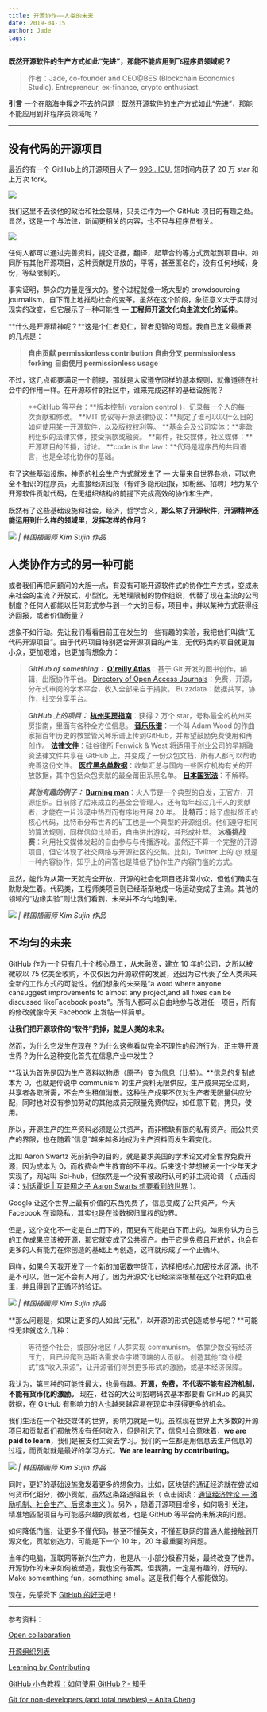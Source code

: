 ```yaml
---
title: 开源协作——人类的未来
date: 2019-04-15
author: Jade
tags: 
---
```


**既然开源软件的生产方式如此“先进”，那能不能应用到飞程序员领域呢？**

<!--more-->

> 作者：Jade, co-founder and CEO@BES (Blockchain Economics Studio). Entrepreneur, ex-finance, crypto enthusiast.

**引言**  一个在脑海中挥之不去的问题：既然开源软件的生产方式如此“先进”，那能不能应用到非程序员领域呢？

- - - - - 

## 没有代码的开源项目 

最近的有一个 GitHub上的开源项目火了— [996 . ICU](https://github.com/996icu/996.ICU), 短时间内获了 20 万 star 和上万次 fork。

![](https://cosmosrepair-1257028016.cos.ap-beijing.myqcloud.com/2019-06-27-640.png)

我们这里不去谈他的政治和社会意味，只关注作为一个 GitHub 项目的有趣之处。显然，这是一个与法律，新闻更相关的内容，也不只与程序员有关。

![](https://cosmosrepair-1257028016.cos.ap-beijing.myqcloud.com/2019-06-27-640%20-73-.jpeg)

任何人都可以通过完善资料，提交证据，翻译，起草合约等方式贡献到项目中。如同所有其他开源项目，这种贡献是开放的，平等，甚至匿名的，没有任何地域，身份，等级限制的。

事实证明，群众的力量是强大的。整个过程就像一场大型的 crowdsourcing journalism，自下而上地推动社会的变革。虽然在这个阶段，象征意义大于实际对现实的改变，但它展示了一种可能性 — **工程师开源文化向主流文化的延伸**。

**什么是开源精神呢？**这是个仁者见仁，智者见智的问题。我自己定义最重要的几点是：

> **自由贡献  permissionless contribution**
> **自由分叉  permissionless forking**
> **自由使用  permissionless usage**

不过，这几点都要满足一个前提，那就是大家遵守同样的基本规则，就像道德在社会中的作用一样。在开源软件的社区中，谁来完成这样的基础设施呢？

> **GitHub 等平台：**版本控制( version control )，记录每一个人的每一次贡献和修改。
> **MIT 协议等开源法律协议：**规定了谁可以以什么目的如何使用某一开源软件，以及版权权利等。
> **基金会及公司实体：**非盈利组织的法律实体，接受捐款或融资。
> **邮件，社交媒体，社区媒体：**开源项目的传播，讨论。
> **code is the law：**代码是程序员的共同语言，也是全球化协作的基础。

有了这些基础设施，神奇的社会生产方式就发生了 — 大量来自世界各地，可以完全不相识的程序员，无直接经济回报（有许多隐形回报，如粉丝、招聘）地为某个开源软件贡献代码，在无组织结构的前提下完成高效的协作和生产。

既然有了这些基础设施和社会，经济，哲学含义，**那么除了开源软件，开源精神还能运用到什么样的领域里，发挥怎样的作用？**

![](https://cosmosrepair-1257028016.cos.ap-beijing.myqcloud.com/2019-06-27-640%20-74-.jpeg)
*| 韩国插画师 Kim Sujin 作品*

## 人类协作方式的另一种可能 

或者我们再把问题问的大胆一点，有没有可能开源软件式的协作生产方式，变成未来社会的主流？开放式，小型化，无地理限制的协作组织，代替了现在主流的公司制度？任何人都能以任何形式参与到一个大的目标，项目中，并以某种方式获得经济回报，或者价值衡量？

想象不如行动。先让我们看看目前正在发生的一些有趣的实验，我把他们叫做“无代码开源项目”。由于代码项目特别适合开源项目的产生，无代码类的项目就更加小众，更加艰难，也更加有想象力：


> ***GitHub of something：***
> **[O'reilly Atlas](https://atlas.oreilly.com/ )**：基于 Git 开发的图书创作，编辑，出版协作平台。
> [Directory of Open Access Journals](https://doaj.org/)：免费，开源，分布式审阅的学术平台，收入全部来自于捐款。
> Buzzdata：数据共享，协作，社交分享平台。

> ***GitHub 上的项目：***
> **[杭州买房指南](http://t.cn/RE4mlXo)**：获得 2 万个 star，号称最全的杭州买房指南，里面有各种全方位信息。
> **[音乐乐谱](https://t.cn/EXyiZi3)**：一个叫 Adam Wood 的作曲家把百年历史的教堂管风琴乐谱上传到GitHub，并希望鼓励免费使用和再创作。
> **[法律文件](https://t.cn/zYEItGp)**：硅谷律所 Fenwick & West 将适用于创业公司的早期融资法律文件共享在 GitHub 上，并变成了一份众包文档，所有人都可以帮助完善这份文件。
> **[医疗黑名单数据](https://t.cn/Rq8MQkm)**：收集汇总与国内一些医疗机构有关的开放数据，其中包括众包贡献的最全莆田系黑名单。 
> **[日本国宪法](http://esehara.github.io/NihonkokuKenpo/)**：不解释。

> ***其他有趣的例子：***
> **[Burning man](https://burningman.org/)**：火人节是一个典型的自发，无官方，开源组织。目前除了后来成立的基金会管理人，还有每年超过几千人的贡献者，才能在一片沙漠中热烈而有序地开展 20 年。
> **比特币**：除了虚拟货币的核心代码，比特币分布世界的矿工也是一个典型的开源组织。他们遵守相同的算法规则，同样信仰比特币，自由进出游戏，并形成社群。
> **冰桶挑战赛**：利用社交媒体发起的自由参与与传播游戏。虽然还不算一个完整的开源项目，但它体现了社交网络与开源社区的交集。比如，Twitter 上的 @ 就是一种内容协作，知乎上的问答也是降低了协作生产内容门槛的方式。

显然，能作为从第一天就完全开放，开源的社会化项目还非常小众，但他们确实在默默发生着。代码类，工程师类项目则已经渐渐地成一场运动变成了主流。其他的领域的“边缘实验”则让我们看到，未来并不均匀地到来。

![](https://cosmosrepair-1257028016.cos.ap-beijing.myqcloud.com/2019-06-27-0.jpeg)
*| 韩国插画师 Kim Sujin 作品*

 ## 不均匀的未来

GitHub 作为一个只有几十个核心员工，从未融资，建立 10 年的公司，之所以被微软以 75 亿美金收购，不仅仅因为开源软件的发展，还因为它代表了全人类未来全新的工作方式的可能性。他们想象的未来是“a word where anyone cansuggest improvements to almost any project,and all fixes can be discussed likeFacebook posts”。所有人都可以自由地参与改进任一项目，所有的修改就像今天 Facebook 上发帖一样简单。

**让我们把开源软件的“软件”扔掉，就是人类的未来。**

然而，为什么它发生在现在？为什么这些看似完全不理性的经济行为，正主导开源世界？为什么这种变化首先在信息产业中发生？

**我认为首先是因为生产资料以物质（原子）变为信息（比特）。**信息的复制成本为 0，也就是传说中 communism 的生产资料无限供应，生产成果完全过剩，共享者各取所需，不会产生租值消散。这种生产成果不仅对生产者无限量供应分配，同时也对没有参加劳动的其他成员无限量免费供应，如任意下载，拷贝，使用。

所以，开源生产的生产资料必须是公共资产，而非稀缺有限的私有资产。而公共资产的界限，也在随着”信息“越来越多地成为生产资料而发生着变化。

比如 Aaron Swartz 死前抗争的目的，就是要求美国的学术论文对全世界免费开源，因为成本为  0，而收费会产生教育的不平权。后来这个梦想被另一个少年天才实现了，网站叫 Sci-hub，但依然是一个没有被政府认可的非主流论调 （ 点击阅读：[对话霍炬 | 互联网之子 Aaron Swarts 想要看到的世界](https://mp.weixin.qq.com/s?__biz=MzA5Nzk4MDMxMg==&mid=2247483840&idx=1&sn=0f0f55634c6151c0c1778ab5c59960ed&chksm=9099db37a7ee5221f1b79099bd94dcfb3895f4abcdc084f3013a8b4f42ffc6fc45ae80d105ea&scene=21#wechat_redirect) ）。

Google 让这个世界上最有价值的东西免费了，信息变成了公共资产。今天 Facebook 在谈隐私，其实也是在谈数据归属权的边界。

但是，这个变化不一定是自上而下的，而更有可能是自下而上的。如果你认为自己的工作成果应该被开源，那它就变成了公共资产。由于它是免费且开放的，也会有更多的人有能力在你创造的基础上再创造，这样就形成了一个正循环。

同样，如果今天我开发了一个新的加密数字货币，选择把核心加密技术闭源，也不是不可以，但一定不会有人用了。因为开源文化已经深深根植在这个社群的血液里，并且得到了正循环的验证。

 ![](https://cosmosrepair-1257028016.cos.ap-beijing.myqcloud.com/2019-06-27-640%20-75-.jpeg)
*| 韩国插画师 Kim Sujin 作品*

**那么问题是，如果让更多的人如此“无私”，以开源的形式创造或参与呢？**可能性无非就这么几种：

> 等待整个社会，或部分地区 / 人群实现 communism。
> 依靠少数没有经济压力，且已经爬到马斯洛需求金字塔顶端的人贡献。
> 创造其他“商业模式”或“收入来源”，让开源者们得到更多形式的激励，或基本经济保障。

我认为，第三种的可能性最大，也最有趣。**开源，免费，不代表不能有经济机制，不能有货币化的激励。** 现在，硅谷的大公司招聘码农基本都要看 GitHub 的真实数据，在 GitHub 有影响力的人也越来越容易在现实中获得更多的机会。

我们生活在一个社交媒体的世界，影响力就是一切。虽然现在世界上大多数的开源项目和贡献者们都依然没有任何收入，但是别忘了，信息社会意味着，**we are paid to learn**，我们是被支付工资去学习。我们的一生都是用信息去生产信息的过程，而贡献就是最好的学习方式。**We are learning by contributing。**

![](https://cosmosrepair-1257028016.cos.ap-beijing.myqcloud.com/2019-06-27-640%20-76-.jpeg)
*| 韩国插画师 Kim Sujin 作品*

同时，更好的基础设施激发着更多的想象力。比如，区块链的通证经济就在尝试如何货币化细分，微小贡献，虽然这条路道阻且长（ 点击阅读：[通证经济悖论 — 激励机制、社会生产、后资本主义](https://mp.weixin.qq.com/s?__biz=MzA5MzkwOTgxNg==&mid=2448103517&idx=1&sn=eaa4ec75f27fe35e538bd652da72263f&chksm=84491e0ab33e971c00818b88b844fd939cc52c7a9a3c7f5867570476e91f9ca3e59ef1069617&scene=21#wechat_redirect) ）。另外 ，随着开源项目增多，如何吸引关注，精准地匹配项目与可能感兴趣的贡献者，也是 GitHub 等平台尚未解决的问题。

如何降低门槛，让更多不懂代码，甚至不懂英文，不懂互联网的普通人能接触到开源文化，贡献创造力，可能是下一个 10 年，20 年最重要的问题。

当年的电脑，互联网等新兴生产力，也是从一小部分极客开始，最终改变了世界。开源协作的未来如何被塑造，我也没有答案。但我猜，一定是有趣的，好玩的。Make somemthing fun，something small。这是我们每个人都能做的。

现在，先感受下 [GitHub 的好玩](https://github.com/trending)吧！

- - - - - 

 参考资料：

[Open collabaration](https://github.com/benbalter/benbalter.github.com/blob/787511ab59a9d95cb356abc0b4f0ca67693b9236/_posts/2014-01-27-open-collabortion.md)

[开源组织列表](http://iaaslee.blogspot.com/2015/03/blog-post_29.html)

[Learning by Contributing](https://papers.ssrn.com/sol3/papers.cfm?abstract_id=3091831)

[GitHub 小白教程：如何使用 GitHub？- 知乎](https://www.zhihu.com/question/20070065/answer/340627878)

[Git for non-developers (and total newbies) - Anita Cheng](http://anitacheng.com/git-for-non-developers)





